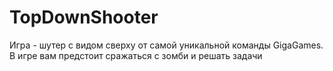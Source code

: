 # TopDownShooter
Игра - шутер с видом сверху от самой уникальной команды GigaGames. В игре вам предстоит сражаться с зомби и решать задачи 
